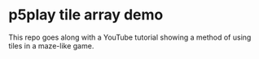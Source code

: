 # p5play tile array demo

This repo goes along with a YouTube tutorial showing a method of using tiles in a maze-like game.